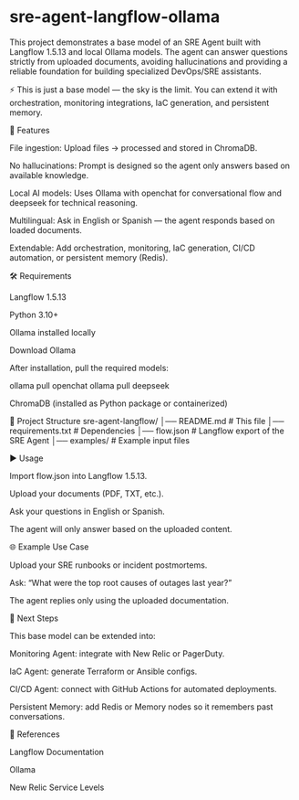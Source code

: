# sre-agent-langflow-ollama

This project demonstrates a base model of an SRE Agent built with Langflow 1.5.13 and local Ollama models.
The agent can answer questions strictly from uploaded documents, avoiding hallucinations and providing a reliable foundation for building specialized DevOps/SRE assistants.

⚡️ This is just a base model — the sky is the limit. You can extend it with orchestration, monitoring integrations, IaC generation, and persistent memory.

🚀 Features

File ingestion: Upload files → processed and stored in ChromaDB.

No hallucinations: Prompt is designed so the agent only answers based on available knowledge.

Local AI models: Uses Ollama with openchat for conversational flow and deepseek for technical reasoning.

Multilingual: Ask in English or Spanish — the agent responds based on loaded documents.

Extendable: Add orchestration, monitoring, IaC generation, CI/CD automation, or persistent memory (Redis).

🛠️ Requirements

Langflow 1.5.13

Python 3.10+

Ollama installed locally

Download Ollama

After installation, pull the required models:

ollama pull openchat
ollama pull deepseek

ChromaDB (installed as Python package or containerized)



📂 Project Structure
sre-agent-langflow/
│── README.md            # This file
│── requirements.txt     # Dependencies
│── flow.json            # Langflow export of the SRE Agent
│── examples/            # Example input files

▶️ Usage

Import flow.json into Langflow 1.5.13.

Upload your documents (PDF, TXT, etc.).

Ask your questions in English or Spanish.

The agent will only answer based on the uploaded content.


🌐 Example Use Case

Upload your SRE runbooks or incident postmortems.

Ask: “What were the top root causes of outages last year?”

The agent replies only using the uploaded documentation.


🔮 Next Steps

This base model can be extended into:

Monitoring Agent: integrate with New Relic or PagerDuty.

IaC Agent: generate Terraform or Ansible configs.

CI/CD Agent: connect with GitHub Actions for automated deployments.

Persistent Memory: add Redis or Memory nodes so it remembers past conversations.


📖 References

Langflow Documentation

Ollama

New Relic Service Levels
